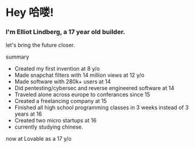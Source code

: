 # Hey 哈喽!

### I'm Elliot Lindberg, a 17 year old builder.

let's bring the future closer.

summary
- Created my first invention at 8 y/o
- Made snapchat filters with 14 million views at 12 y/o
- Made software with 280k+ users at 14
- Did pentesting/cybersec and reverse engineered software at 14
- Traveled alone across europe to conferances since 15
- Created a freelancing company at 15
- Finished all high school programming classes in 3 weeks instead of 3 years at 16
- Created two micro startups at 16
- currently studying chinese.

now at Lovable as a 17 y/o

